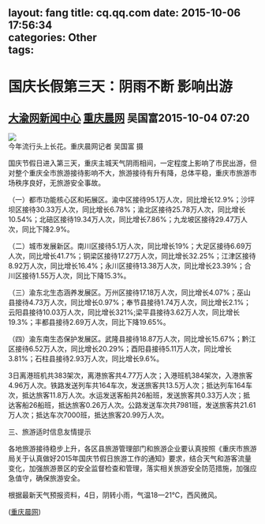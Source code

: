 layout: fang
title: cq.qq.com
date: 2015-10-06 17:56:34  
categories: Other  
tags:
---
<h1>国庆长假第三天：阴雨不断 影响出游</h1>

<a target="_blank" accesskey="5" href="http://cq.qq.com/news/" title="更多大渝网新闻中心相关内容列表">大渝网新闻中心</a> <a target="_blank" href="http://www.cqcb.com/">重庆晨网</a>  吴国富2015-10-04 07:20
---
![](/css/images/20151003.webp)
<br/>
今年流行头上长花。重庆晨网记者 吴国富 摄

国庆节假日进入第三天，重庆主城天气阴雨相间，一定程度上影响了市民出游，但对整个重庆全市旅游接待影响不大，旅游接待有升有降，总体平稳，重庆市旅游市场秩序良好，无旅游安全事故。

（一）都市功能核心区和拓展区。渝中区接待95.1万人次，同比增长12.9%；沙坪坝区接待30.33万人次，同比增长6.78%；渝北区接待25.78万人次，同比增长10.54%；北碚区接待19.34万人次，同比增长7.86%；九龙坡区接待29.47万人次，同比下降2.9%。

（二）城市发展新区。南川区接待5.1万人次，同比增长19%；大足区接待6.69万人次，同比增长41.7%；铜梁区接待17.27万人次，同比增长32.25%；江津区接待8.92万人次，同比增长16.4%；永川区接待13.38万人次，同比增长23.39%；合川区接待1.55万人次，同比下降15.3%。

（三）渝东北生态涵养发展区。万州区接待17.18万人次，同比增长4.07%；巫山县接待4.73万人次，同比增长0.97%；奉节县接待1.74万人次，同比增长2.1%；云阳县接待10.03万人次，同比增长321%;梁平县接待3.62万人次，同比增长19.3%；丰都县接待2.69万人次，同比下降19.65%。

（四）渝东南生态保护发展区。武隆县接待18.87万人次，同比增长15.67%；黔江区接待6.52万人次，同比增长20.29%；酉阳县接待5.11万人次，同比增长3.81%；石柱县接待2.93万人次，同比增长9.6%。

3日离港班机共383架次，离港旅客共4.77万人次；入港班机384架次，入港旅客4.96万人次。铁路发送列车共164车次，发送旅客共13.5万人次；抵达列车164车次，抵达旅客11.8万人次。水运发送客船共26船班，发送旅客共0.33万人次；抵达客船26船班，抵达旅客0.26万人次。公路发送车次共7981班，发送旅客共21.61万人次；抵达车次7000班，抵达旅客20.99万人次。

三、旅游适时信息友情提示

各地旅游接待稳步上升，各区县旅游管理部门和旅游企业要认真按照《重庆市旅游局关于认真做好2015年国庆节假日旅游工作的通知》要求，结合天气和游客流量变化，加强旅游景区的安全监督检查和管理，落实相关旅游安全防范措施，加强应急值守，确保旅游安全。

根据最新天气预报资料，4日，阴转小雨，气温18—21℃，西风微风。

([重庆晨网](http://cq.qq.com/a/20151004/007110.htm))
